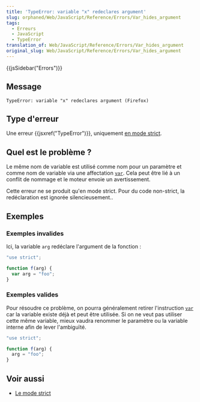 ```yaml
---
title: 'TypeError: variable "x" redeclares argument'
slug: orphaned/Web/JavaScript/Reference/Errors/Var_hides_argument
tags:
  - Erreurs
  - JavaScript
  - TypeError
translation_of: Web/JavaScript/Reference/Errors/Var_hides_argument
original_slug: Web/JavaScript/Reference/Errors/Var_hides_argument
---
```

{{jsSidebar("Errors")}}

## Message

```
TypeError: variable "x" redeclares argument (Firefox)
```

## Type d'erreur

Une erreur {{jsxref("TypeError")}}, uniquement [en mode strict](/fr/docs/Web/JavaScript/Reference/Strict_mode).

## Quel est le problème ?

Le même nom de variable est utilisé comme nom pour un paramètre et comme nom de variable via une affectation [`var`](/fr/docs/Web/JavaScript/Reference/Instructions/var). Cela peut être lié à un conflit de nommage et le moteur envoie un avertissement.

Cette erreur ne se produit qu'en mode strict. Pour du code non-strict, la redéclaration est ignorée silencieusement..

## Exemples

### Exemples invalides

Ici, la variable `arg` redéclare l'argument de la fonction :

```js example-bad
"use strict";

function f(arg) {
  var arg = "foo";
}
```

### Exemples valides

Pour résoudre ce problème, on pourra généralement retirer l'instruction [`var`](/fr/docs/Web/JavaScript/Reference/Instructions/var) car la variable existe déjà et peut être utilisée. Si on ne veut pas utiliser cette même variable, mieux vaudra renommer le paramètre ou la variable interne afin de lever l'ambiguïté.

```js example-good
"use strict";

function f(arg) {
  arg = "foo";
}
```

## Voir aussi

- [Le mode strict](/fr/docs/Web/JavaScript/Reference/Strict_mode)
